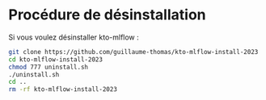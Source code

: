 # Procédure de désinstallation

Si vous voulez désinstaller kto-mlflow :
```bash
git clone https://github.com/guillaume-thomas/kto-mlflow-install-2023
cd kto-mlflow-install-2023
chmod 777 uninstall.sh
./uninstall.sh
cd ..
rm -rf kto-mlflow-install-2023

```